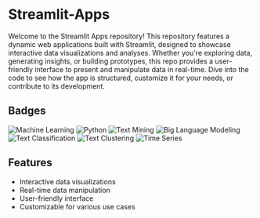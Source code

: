 # Streamlit-Apps

Welcome to the Streamlit Apps repository! This repository features a dynamic web applications built with Streamlit, designed to showcase interactive data visualizations and analyses. Whether you're exploring data, generating insights, or building prototypes, this repo provides a user-friendly interface to present and manipulate data in real-time. Dive into the code to see how the app is structured, customize it for your needs, or contribute to its development.

## Badges

![Machine Learning](https://img.shields.io/badge/Machine%20Learning-Active-green)
![Python](https://img.shields.io/badge/Python-3.8%2B-blue)
![Text Mining](https://img.shields.io/badge/Text%20Mining-Active-orange)
![Big Language Modeling](https://img.shields.io/badge/Big%20Language%20Modeling-Active-red)
![Text Classification](https://img.shields.io/badge/Text%20Classification-Active-purple)
![Text Clustering](https://img.shields.io/badge/Text%20Clustering-Active-teal)
![Time Series](https://img.shields.io/badge/Time%20Series-Active-cyan)

## Features

- Interactive data visualizations
- Real-time data manipulation
- User-friendly interface
- Customizable for various use cases

